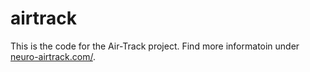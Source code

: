 # airtrack

This is the code for the Air-Track project. Find more informatoin under [neuro-airtrack.com/](http://www.neuro-airtrack.com/).
